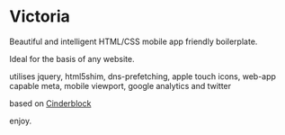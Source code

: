 Victoria
========

Beautiful and intelligent HTML/CSS mobile app friendly boilerplate.

Ideal for the basis of any website.

utilises jquery, html5shim, dns-prefetching, apple touch icons, web-app capable meta, mobile viewport, google analytics and twitter

based on [Cinderblock](https://github.com/dhg/Cinderblock)

enjoy.
